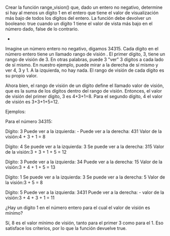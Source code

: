 Crear la función range_vision() que, dado un entero no negativo, determine si hay al menos un dígito 1 en el entero que tiene el valor de visualización más bajo de todos los dígitos del entero. La función debe devolver un booleano: true cuando un dígito 1 tiene el valor de vista más bajo en el número dado, false de lo contrario.

-

Imagine un número entero no negativo, digamos 34315. Cada dígito en el número entero tiene un llamado rango de visión . El primer dígito, 3, tiene un rango de visión de 3. En otras palabras, puede 3 "ver" 3 dígitos a cada lado de sí mismo. En nuestro ejemplo, puede mirar a la derecha de sí mismo y ver 4, 3 y 1. A la izquierda, no hay nada. El rango de visión de cada dígito es su propio valor.

Ahora bien, el rango de visión de un dígito define el llamado valor de visión, que es la suma de los dígitos dentro del rango de visión. Entonces, el valor de visión del primer dígito, 3 es 4+3+1=8. Para el segundo dígito, 4 el valor de visión es 3+3+1+5=12.

Ejemplos:

Para el número 34315:

Dígito: 3
Puede ver a la izquierda: -
Puede ver a la derecha: 431
Valor de la visión:4 + 3 + 1 = 8

Dígito: 4
Se puede ver a la izquierda: 3
Se puede ver a la derecha: 315
Valor de la visión:3 + 3 + 1 + 5 = 12

Dígito: 3
Puede ver a la izquierda: 34
Puede ver a la derecha: 15
Valor de la visión:3 + 4 + 1 + 5 = 13

Dígito: 1
Se puede ver a la izquierda: 3
Se puede ver a la derecha: 5
Valor de la visión:3 + 5 = 8

Dígito: 5
Puede ver a la izquierda: 3431
Puede ver a la derecha: -
valor de la visión:3 + 4 + 3 + 1 = 11

¿Hay un dígito 1 en el número entero para el cual el valor de visión es mínimo?

Sí, 8 es el valor mínimo de visión, tanto para el primer 3 como para el 1. Eso satisface los criterios, por lo que la función devuelve true.
